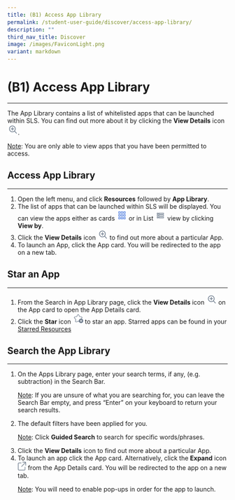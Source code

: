 ```yaml
---
title: (B1) Access App Library
permalink: /student-user-guide/discover/access-app-library/
description: ""
third_nav_title: Discover
image: /images/FaviconLight.png
variant: markdown
---
```

<h1>(B1) Access App Library</h1>
<hr>
<p>The App Library contains a list of whitelisted apps that can be launched within SLS. You can find out more about it by clicking the <strong>View Details</strong> icon <img style="width:1.5rem; display: inline;" src="/images/Icons/ViewDetails.svg">.</p>

<p><u>Note</u>: You are only able to view apps that you have been permitted to access.</p>

<h2>Access App Library</h2>
<hr>
<ol>
<li>Open the left menu, and click <strong>Resources</strong> followed by <strong>App Library</strong>.</li>
<li>The list of apps that can be launched within SLS will be displayed. You can view the apps either as cards <img style="width:1.5rem; display: inline;" src="/images/Icons/Card.png"> or in List <img style="width:1.5rem; display: inline;" src="/images/Icons/List.svg"> view by clicking <strong>View by</strong>.</li>
<li>Click the <strong>View Details</strong> icon <img style="width:1.5rem; display: inline;" src="/images/Icons/ViewDetails.svg"> to find out more about a particular App.</li>
		<li>To launch an App, click the App card. You will be redirected to the app on a new tab.</li>
	</ol>
<h2>Star an App</h2>
<hr>
<ol>
<li>From the Search in App Library page, click the <strong>View Details</strong> icon <img style="width:1.5rem; display: inline;" src="/images/Icons/ViewDetails.svg"> on the App card to open the App Details card.</li>
<li>Click the <strong>Star</strong> icon <img style="width:1.5rem; display: inline;" src="/images/Icons/AddStar.svg"> to star an app. Starred apps can be found in your <a target="_blank" href="/student-user-guide/organise/star-resources/">Starred Resources</a></li>	
</ol>
<h2>Search the App Library</h2>
<hr>
<ol>
<li>On the Apps Library page, enter your search terms, if any, (e.g. subtraction) in the Search Bar.</li>
<p><u>Note</u>: If you are unsure of what you are searching for, you can leave the Search Bar empty, and press “Enter” on your keyboard to return your search results.</p>
<li>The default filters have been applied for you.</li>
<p><u>Note</u>: Click <strong>Guided Search</strong> to search for specific words/phrases.</p>
<li>Click the <strong>View Details</strong> icon to find out more about a particular App.</li>
<li>To launch an app click the App card. Alternatively, click the <strong>Expand</strong> icon <img style="width:1.2rem; display: inline;" src="/images/Icons/external-link.svg"> from the App Details card. You will be redirected to the app on a new tab.</li>
<p><u>Note</u>: You will need to enable pop-ups in order for the app to launch.</p></ol>
